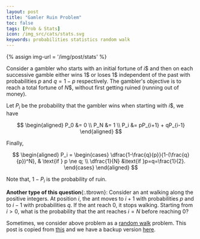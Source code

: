```yaml
---
layout: post
title: "Gamler Ruin Problem"
toc: false
tags: [Prob & Stats]
icon: /img_src/cats/stats.svg
keywords: probabilities statistics random walk
---
```


{% assign img-url = '/img/post/stats' %}

Consider a gambler who starts with an initial fortune of $i$\$ and then on each successive gamble either wins $1$\$ or loses $1$\$ independent of the past with probabilities $p$ and $q = 1-p$ respectively. The gambler's objective is to reach a total fortune of $N$\$, without first getting ruined (running out of money).

Let $P_i$ be the probability that the gambler wins when starting with $i$\$, we have

$$
\begin{aligned}
P_0 &= 0 \\
P_N &= 1 \\
P_i &= pP_{i+1} + qP_{i-1}
\end{aligned}
$$

Finally,

$$
\begin{aligned}
P_i = \begin{cases}
\dfrac{1-\frac{q}{p}}{1-(\frac{q}{p})^N}, & \text{if } p \ne q; \\
\dfrac{1}{N} &\text{if }p=q=\frac{1}{2}.
\end{cases}
\end{aligned}
$$

Note that, $1-P_i$ is the probability of ruin.

**Another type of this question**{:.tbrown}: Consider an ant walking along the positive integers. At position $i$, the ant moves to $i+1$ with probabilities $p$ and to $i-1$ with probabilities $q$. If the ant reach $0$, it stops walking. Starting from $i>0$, what is the probability that the ant reaches $i=N$ before reaching $0$?

Sometimes, we consider above problem as a [random walk](https://en.wikipedia.org/wiki/Random_walk) problem. This post is copied from [this](http://www.columbia.edu/~ks20/FE-Notes/4700-07-Notes-GR.pdf) and we have a backup version [here](/files/stats/GamblerRuinProblem.pdf).